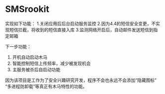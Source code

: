 # SMSrookit
实现如下功能：
1.关闭应用后后台启动服务监控
2.因为4.4的短信安全变更，不实现短信拦截，将收到的短信直接入库
3.监测网络开启后，自动邮件发送短信到指定邮箱

下一步功能：
1. 开机自动启动木马
2. 智能控制短信上传频率，减少被发现机会
3. 主服务被杀后自启动功能


因为该项目是工作为了安全兴趣研究开发，程序不会也永远不会添加“隐藏图标” “多进程防卸载”等真正有木马特性的功能。

